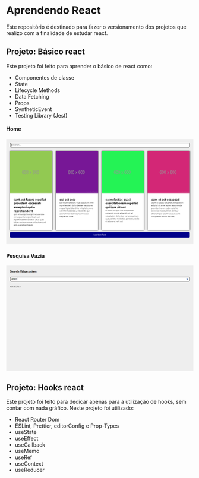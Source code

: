 # Aprendendo React

Este repositório é destinado para fazer o versionamento dos projetos que realizo com a finalidade de estudar react.

## Projeto: Básico react

Este projeto foi feito para aprender o básico de react como:
* Componentes de classe
* State
* Lifecycle Methods
* Data Fetching
* Props
* SyntheticEvent
* Testing Library (Jest)

#### Home
![Site](https://raw.githubusercontent.com/Berchez/EstudandoReact/main/basico-react/src/images/sitePreview.png)

#### Pesquisa Vazia
![Site2](https://raw.githubusercontent.com/Berchez/EstudandoReact/main/basico-react/src/images/sitePreview2.png)

## Projeto: Hooks react

Este projeto foi feito para dedicar apenas para a utilização de hooks, sem contar com nada gráfico.
Neste projeto foi utilizado:
* React Router Dom
* ESLint, Prettier, editorConfig e Prop-Types
* useState
* useEffect
* useCallback
* useMemo
* useRef
* useContext
* useReducer
